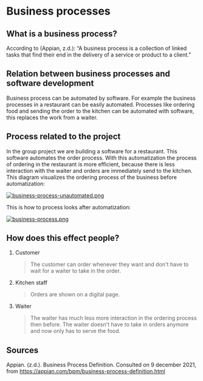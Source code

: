# Business processes

## What is a business process? 
According to (Appian, z.d.): “A business process is a collection of linked tasks that find their end in the delivery of a service or product to a client.”

## Relation between business processes and software development
Business process can be automated by software. For example the business processes in a restaurant can be easily automated. Processes like ordering food and sending the order to the kitchen can be automated with software, this replaces the work from a waiter.  

## Process related to the project
In the group project we are building a software for a restaurant. This software automates the order process. With this automatization the process of ordering in the restaurant is more efficient, because there is less interaction with the waiter and orders are immediately send to the kitchen. This diagram visualizes the ordering process of the business before automatization:

[![business-process-unautomated.png](https://i.postimg.cc/L6wrVFtK/business-process-unautomated.png)](https://postimg.cc/rKGn8bZQ)


This is how to process looks after automatization: 

[![business-process.png](https://i.postimg.cc/y8wFfFgb/business-process.png)](https://postimg.cc/MnmMHfY7)

## How does this effect people?
1. Customer

   > The customer can order whenever they want and don't have to wait for a waiter to take in the order.
3. Kitchen staff
   
   > Orders are shown on a digital page.
5. Waiter

   > The waiter has much less more interaction in the ordering process then before. The waiter doesn't have to take in orders anymore and now only has to serve the food.

## Sources
Appian. (z.d.). Business Process Definition. Consulted on 9 december 2021, from https://appian.com/bpm/business-process-definition.html
